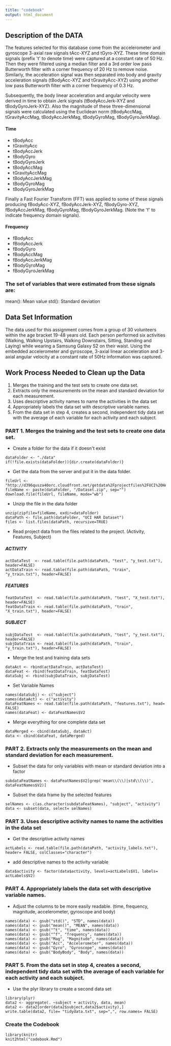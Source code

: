 ```yaml
---
title: "codebook"
output: html_document
---
```


## Description of the DATA

The features selected for this database come from the accelerometer and gyroscope 3-axial raw signals tAcc-XYZ and tGyro-XYZ. These time domain signals (prefix 't' to denote time) were captured at a constant rate of 50 Hz. Then they were filtered using a median filter and a 3rd order low pass Butterworth filter with a corner frequency of 20 Hz to remove noise. Similarly, the acceleration signal was then separated into body and gravity acceleration signals (tBodyAcc-XYZ and tGravityAcc-XYZ) using another low pass Butterworth filter with a corner frequency of 0.3 Hz. 

Subsequently, the body linear acceleration and angular velocity were derived in time to obtain Jerk signals (tBodyAccJerk-XYZ and tBodyGyroJerk-XYZ). Also the magnitude of these three-dimensional signals were calculated using the Euclidean norm (tBodyAccMag, tGravityAccMag, tBodyAccJerkMag, tBodyGyroMag, tBodyGyroJerkMag). 

#### Time

* tBodyAcc
* tGravityAcc
* tBodyAccJerk
* tBodyGyro
* tBodyGyroJerk
* tBodyAccMag
* tGravityAccMag
* tBodyAccJerkMag
* tBodyGyroMag
* tBodyGyroJerkMag

Finally a Fast Fourier Transform (FFT) was applied to some of these signals producing fBodyAcc-XYZ, fBodyAccJerk-XYZ, fBodyGyro-XYZ, fBodyAccJerkMag, fBodyGyroMag, fBodyGyroJerkMag. (Note the 'f' to indicate frequency domain signals). 

#### Frequency

* fBodyAcc
* fBodyAccJerk
* fBodyGyro
* fBodyAccMag
* fBodyAccJerkMag
* fBodyGyroMag
* fBodyGyroJerkMag

### The set of variables that were estimated from these signals are: 

mean(): Mean value
std(): Standard deviation

## Data Set Information

The data used for this assignment comes from a group of 30 volunteers within the age bracket 19-48 years old.  Each person performed six activities (Walking, Walking Upstairs, Walking Downstairs, Sitting, Standing and Laying) while wearing a Samsung Galaxy S2 on their waist.  Using the embedded accelerometer and gyroscope, 3-axial linear acceleration and 3-axial angular velocity at a constant rate of 50Hz information was captured.


## Work Process Needed to Clean up the Data

1. Merges the training and the test sets to create one data set.
2. Extracts only the measurements on the mean and standard deviation for each measurement. 
3. Uses descriptive activity names to name the activities in the data set
4. Appropriately labels the data set with descriptive variable names. 
5. From the data set in step 4, creates a second, independent tidy data set with the average of 
each variable for each activity and each subject.


### PART 1. Merges the training and the test sets to create one data set.

* Create a folder for the data if it doesn't exist

```{r}
dataFolder <- "./data"
if(!file.exists(dataFolder)){dir.create(dataFolder)}
```

* Get the data from the server and put it in the data folder.

```{r}
fileUrl <- "http://d396qusza40orc.cloudfront.net/getdata%2Fprojectfiles%2FUCI%20HAR%20Dataset.zip"
fileName <- paste(dataFolder, "/Dataset.zip", sep="")
download.file(fileUrl, fileName, mode="wb")
```

* Unzip the file in the data folder

```{r}
unzip(zipfile=fileName, exdir=dataFolder)
dataPath <- file.path(dataFolder, "UCI HAR Dataset")
files <- list.files(dataPath, recursive=TRUE)
```

*  Read project data from the files related to the project. (Activity, Features, Subject)

##### ACTIVITY

```{r}
actDataTest  <- read.table(file.path(dataPath, "test", "y_test.txt"), header=FALSE)
actDataTrain <- read.table(file.path(dataPath, "train", "y_train.txt"), header=FALSE)
```

##### FEATURES

```{r}
featDataTest  <- read.table(file.path(dataPath, "test", "X_test.txt"), header=FALSE)
featDataTrain <- read.table(file.path(dataPath, "train", "X_train.txt"), header=FALSE)
```


##### SUBJECT

```{r}
subjDataTest  <- read.table(file.path(dataPath, "test", "y_test.txt"), header=FALSE)
subjDataTrain <- read.table(file.path(dataPath, "train", "y_train.txt"), header=FALSE)
```

* Merge the test and training data sets

```{r}
dataAct <- rbind(actDataTrain, actDataTest)
dataFeat <- rbind(featDataTrain, featDataTest)
dataSubj <- rbind(subjDataTrain, subjDataTest)
```

* Set Variable Names

```{r}
names(dataSubj) <- c("subject")
names(dataAct) <- c("activity")
dataFeatNames <- read.table(file.path(dataPath, "features.txt"), head= FALSE)
names(dataFeat) <- dataFeatNames$V2
```

*  Merge everything for one complete data set

```{r}
dataMerged <- cbind(dataSubj, dataAct)
data <- cbind(dataFeat, dataMerged)
```

### PART 2. Extracts only the measurements on the mean and standard deviation for each measurement.

* Subset the data for only variables with mean or standard deviation into a factor

```{r}
subdataFeatNames <- dataFeatNames$V2[grep('mean\\(\\)|std\\(\\)', dataFeatNames$V2)]
```

* Subset the data frame by the selected features

```{r}
selNames <- c(as.character(subdataFeatNames), "subject", "activity")
data <- subset(data, select= selNames)
```

### PART 3. Uses descriptive activity names to name the activities in the data set

* Get the descriptive activity names

```{r}
actLabels <- read.table(file.path(dataPath, "activity_labels.txt"), header= FALSE, colClasses="character")
```

* add descriptive names to the activity variable 

```{r}
data$activity <- factor(data$activity, levels=actLabels$V1, labels= actLabels$V2)
```

### PART 4. Appropriately labels the data set with descriptive variable names.

* Adjust the columns to be more easily readable.  (time, frequency, magnitude, accelerometer, gyroscope and body)

```{r}
names(data) <- gsub("std()", "STD", names(data))
names(data) <- gsub("mean()", "MEAN", names(data))
names(data) <- gsub("^t", "time", names(data))
names(data) <- gsub("^f", "frequency", names(data))
names(data) <- gsub("Mag", "Magnitude", names(data))
names(data) <- gsub("Acc", "Accelerometer", names(data))
names(data) <- gsub("Gyro", "Gyroscope", names(data))
names(data) <- gsub("BodyBody", "Body", names(data))
```

### PART 5. From the data set in step 4, creates a second, independent tidy data set with the average of each variable for each activity and each subject.

* Use the plyr library to create a second data set

```{r}
library(plyr)
data2 <- aggregate(. ~subject + activity, data, mean)
data2 <- data2[order(data2$subject,data2$activity),]
write.table(data2, file= "tidydata.txt", sep=",", row.names= FALSE)
```

### Create the Codebook
```
library(knitr)
knit2html("codebook.Rmd")
```